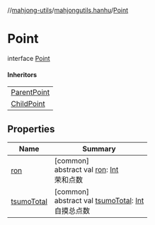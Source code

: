 //[mahjong-utils](../../../index.md)/[mahjongutils.hanhu](../index.md)/[Point](index.md)

# Point

interface [Point](index.md)

#### Inheritors

| |
|---|
| [ParentPoint](../-parent-point/index.md) |
| [ChildPoint](../-child-point/index.md) |

## Properties

| Name | Summary |
|---|---|
| [ron](ron.md) | [common]<br>abstract val [ron](ron.md): [Int](https://kotlinlang.org/api/latest/jvm/stdlib/kotlin/-int/index.html)<br>荣和点数 |
| [tsumoTotal](tsumo-total.md) | [common]<br>abstract val [tsumoTotal](tsumo-total.md): [Int](https://kotlinlang.org/api/latest/jvm/stdlib/kotlin/-int/index.html)<br>自摸总点数 |
